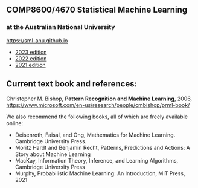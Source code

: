 ## COMP8600/4670 Statistical Machine Learning 

### at the Australian National University

https://sml-anu.github.io

* [2023 edition](https://sites.google.com/view/comp-4670-8600/home)
* [2022 edition](https://cm.cecs.anu.edu.au/sml2022/)
* [2021 edition](https://machlearn.gitlab.io/sml2021/)


## Current text book and references: 

Christopher M. Bishop, **Pattern Recognition and Machine Learning**, 2006, https://www.microsoft.com/en-us/research/people/cmbishop/prml-book/

We also recommend the following books, all of which are freely available online:

* Deisenroth, Faisal, and Ong, Mathematics for Machine Learning. Cambridge University Press.
* Moritz Hardt and Benjamin Recht, Patterns, Predictions and Actions: A Story about Machine Learning
* MacKay, Information Theory, Inference, and Learning Algorithms, Cambridge University Press
* Murphy, Probabilistic Machine Learning: An Introduction, MIT Press, 2021
